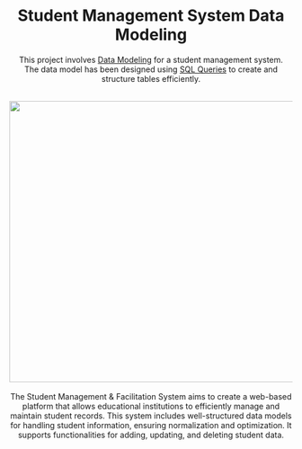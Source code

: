 <div align="center">

# Student Management System Data Modeling


This project involves <a href='https://github.com/1adityakadam/normalised_dataset_for_sms/blob/main/model%20schematic.png'>Data Modeling</a> for a student management system. <br>
The data model has been designed using <a href=https://github.com/1adityakadam/normalised_dataset_for_sms/blob/main/query%20for%20normalized%20tables.sql> SQL Queries</a> to create and structure tables efficiently.  
</div>

<br>
<div align='center'>

<img src='https://github.com/user-attachments/assets/297ef946-fee8-46b3-9079-3f01278bfa46' style='width:700px;height:500px'>


<br>
<br>
The Student Management & Facilitation System aims to create a web-based platform that allows educational institutions to efficiently manage and maintain student records. This system includes well-structured data models for handling student information, ensuring normalization and optimization. It supports functionalities for adding, updating, and deleting student data.


</div>

